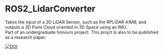 # ROS2_LidarConverter
Takes the input of a 2D LiDAR Sensor, such as the RPLiDAR A1M8, and outputs a 3D Point Cloud oriented in 3D Space using an IMU.  
Part of an undergraduate honours project. 
This projct is also to be published as a research paper.  

[![DOI](https://zenodo.org/badge/550460760.svg)](https://zenodo.org/badge/latestdoi/550460760)
